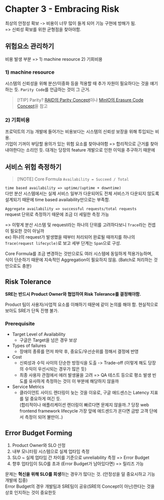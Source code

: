 # Chapter 3 - Embracing Risk

최상의 안정성 확보 -> 비용이 너무 많이 들게 되어 기능 구현에 방해가 됨.  
=> 신뢰성 확보를 위한 균형점을 찾아야함.

## 위험요소 관리하기

비용 발생 부분 => 1) machine resource 2) 기회비용

### 1) machine resource

시스템의 신뢰성을 위해 분산/이중화 등을 적용할 때 추가 자원이 필요하다는 것을 얘기하는 듯.
`Parity Code`를 언급하는 것이 그 근거.

> [!TIP] Parity?
> [RAID의 Parity Concept](https://www.pcmag.com/encyclopedia/term/raid-parity)이나 [MinIO의 Erasure Code Concept](https://min.io/docs/minio/linux/operations/concepts/erasure-coding.html)을 참고

### 2) 기회비용

프로덕트의 기능 개발에 들어가는 비용보다는 시스템의 신뢰성 보장을 위해 투입되는 비용.  
기업이 기꺼이 부담할 용의가 있는 위험 요소를 찾아내야함 => 합리적으로 근거를 찾아내야한다는 소리인 듯. 대개는 당장의 feature 개발으로 인한 이익을 추구하기 때문에

## 서비스 위험 측정하기

> [!NOTE] Core Formula
> `Availability = Succeed / Total`

`time based availability => uptime/(uptime + downtime)`  
다만 분산 시스템에서는 실제 서비스 일부가 다운되어도 전체 서비스가 다운되지 않도록 설계되기 때문에 time based availability만으로는 부족함.

`Aggregate availability => successful requests/total requests`  
request 단위로 측정하기 때문에 조금 더 세밀한 측정 가능

=> 이렇게 분산 시스템 및 request라는 하나의 단위를 고려하다보니 `Trace`라는 컨셉이 필요한 것이 아닐까  
ex) 하나의 request가 발생했을 때부터 처리되어 완료될 때까지를 하나의 `Trace(request lifecycle)`로 보고 세부 단계는 `Span`으로 구성.

Core Formula를 조금 변경하는 것만으로도 여러 시스템에 동일하게 적용가능하며,  
식이 단순하기 때문에 지속적인 Aggregation이 필요하지 않음. (Batch로 처리하는 것만으로도 충분)

## Risk Tolerance

**SRE는 반드시 Product Owner와 협업하여 Risk Tolerance를 결정해야함.**

Product 팀이 사용자/사업적 요소를 이해하기 때문에 같이 논의를 해야 함. 현실적으로 보아도 SRE가 단독 진행 불가.

### Prerequisite

- Target Level of Availability
  - 구글은 Target을 넘은 경우 보상
- Types of failures
  - 장애의 종류를 먼저 파악 후, 중요도/우선순위를 정해서 결정에 반영
- Cost
  - 신뢰성과 수익 사이의 단순한 방정식을 도출 -> Trade-off (이렇게 해도 당장의 수익이 우선시되는 경우가 많은 듯)
  - 최종 사용자 관점에서 에러 발생율을 고려 => QA 테스트 등으로 평소 발생 빈도를 유사하게 측정하는 것이 이 부분에 해당하지 않을까
- Service Metrics
  - 클라이언트 사이드 렌더링이 늦는 것을 이유로, 구글 애드센스는 Latency 지표를 덜 중요하게 여긴 듯.  
    (합리적이나 애플리케이션 렌더링이 빠르다면 문제지 않을까..? 당장 web frontend framework lifecycle 가장 앞에 애드센드가 온다면 금방 고객 단에서 측정이 되어 불만이..)

## Error Budget Forming

1. Product Owner와 SLO 산정
2. 내부 모니터링 시스템으로 실제 업타임 측정
3. SLO ~ 실제 업타임 간 차이를 기준으로 unreliability 측정 => Error Budget
4. 향후 업타임이 SLO를 초과 (Error Budget가 남아있다면) => 릴리즈 가능

문제는 **혁신을 위해 SLO를 희생**하는 경우가 많다는 것. (안정성을 덜 중요시하고 기능 개발에 집중)  
Error Budget의 경우 개발팀과 SRE팀이 공유(SRE의 Concept이 아닌)한다는 것을 상호 인지하는 것이 중요한듯
